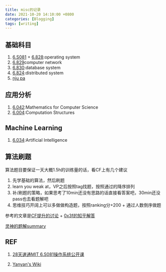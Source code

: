 ```yaml
---
title: misc的记录
date: 2021-10-20 14:10:00 +0800
categories: [Blogging]
tags: [writing]
---
```


## 基础科目

1. [6.S081](https://pdos.csail.mit.edu/6.828/2020/index.html) + [6.828](https://abelay.github.io/6828seminar/index.html):operating system
2. [6.829](https://canvas.mit.edu/courses/11164)computer network
3. [6.830](https://ocw.mit.edu/courses/electrical-engineering-and-computer-science/6-830-database-systems-fall-2010/):database system
4. [6.824](https://ocw.mit.edu/courses/electrical-engineering-and-computer-science/6-824-distributed-computer-systems-engineering-spring-2006/):distributed system
5. [nju pa](https://jyywiki.cn/ICS/2021/index.html)

## 应用分析

1. [6.042]():Mathematics for Computer Science
2. [6.004]():Computation Structures

## Machine Learning

1. [6.034]():Artificial Intelligence

## 算法刷题

算法题目要保证一天大概1.5h的训练量的话，看CF上有几个建议

1. 先学基础的算法，然后刷题
2. learn you weak at，VP之后按照tag找题，按照通过的降序排列
3. 补/刷题的策略，如果思考了10min还没有思路的话直接看答案吧，30min还没pass也去看题解吧
4. 思维技巧开阔上可以多做做构造题，按照ranking分+200 + 通过人数倒序做题

参考的文章是[CF提升的讨论](https://codeforces.com/blog/entry/66715?#comment-507869) + [0x3f的知乎解答](https://www.zhihu.com/question/353734418/answer/2353160035)

[灵神的题解summary](https://github.com/EndlessCheng/codeforces-go/blob/master/leetcode/SOLUTIONS.md)

## REF

1. [28天速通MIT 6.S081操作系统公开课 ](https://zhuanlan.zhihu.com/p/632281381)

2. [Yanyan's Wiki](https://jyywiki.cn/)